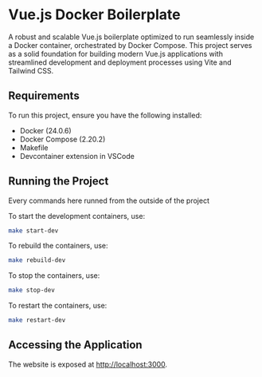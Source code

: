 # Vue.js Docker Boilerplate

A robust and scalable Vue.js boilerplate optimized to run seamlessly inside a Docker container, orchestrated by Docker Compose. This project serves as a solid foundation for building modern Vue.js applications with streamlined development and deployment processes using Vite and Tailwind CSS.

## Requirements

To run this project, ensure you have the following installed:

- Docker (24.0.6)
- Docker Compose (2.20.2)
- Makefile
- Devcontainer extension in VSCode

## Running the Project 
Every commands here runned from the outside of the project

To start the development containers, use:

```bash
make start-dev
```

To rebuild the containers, use:

```bash
make rebuild-dev
```

To stop the containers, use:

```bash
make stop-dev
```

To restart the containers, use:

```bash
make restart-dev
```

## Accessing the Application

The website is exposed at [http://localhost:3000](http://localhost:3000).
